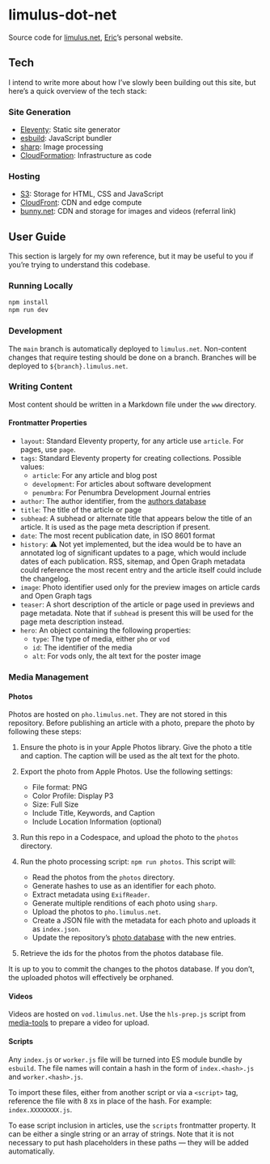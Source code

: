 # limulus-dot-net

Source code for [limulus.net], [Eric]’s personal website.

[limulus.net]: https://limulus.net/
[eric]: https://limulus.net/eric/

## Tech

I intend to write more about how I’ve slowly been building out this site, but here’s a quick
overview of the tech stack:

### Site Generation

- [Eleventy]: Static site generator
- [esbuild]: JavaScript bundler
- [sharp]: Image processing
- [CloudFormation]: Infrastructure as code

[eleventy]: https://www.11ty.dev/
[esbuild]: https://esbuild.github.io/
[sharp]: https://sharp.pixelplumbing.com/
[cloudformation]: https://aws.amazon.com/cloudformation/

### Hosting

- [S3]: Storage for HTML, CSS and JavaScript
- [CloudFront]: CDN and edge compute
- [bunny.net]: CDN and storage for images and videos (referral link)

[s3]: https://aws.amazon.com/s3/
[cloudfront]: https://aws.amazon.com/cloudfront/
[bunny.net]: https://bunny.net?ref=y8bk49x3t8

## User Guide

This section is largely for my own reference, but it may be useful to you if you’re trying
to understand this codebase.

### Running Locally

```sh
npm install
npm run dev
```

### Development

The `main` branch is automatically deployed to `limulus.net`. Non-content changes that
require testing should be done on a branch. Branches will be deployed to
`${branch}.limulus.net`.

### Writing Content

Most content should be written in a Markdown file under the `www` directory.

#### Frontmatter Properties

- `layout`: Standard Eleventy property, for any article use `article`. For pages, use
  `page`.
- `tags`: Standard Eleventy property for creating collections. Possible values:
  - `article`: For any article and blog post
  - `development`: For articles about software development
  - `penumbra`: For Penumbra Development Journal entries
- `author`: The author identifier, from the [authors database]
- `title`: The title of the article or page
- `subhead`: A subhead or alternate title that appears below the title of an article. It is
  used as the page meta description if present.
- `date`: The most recent publication date, in ISO 8601 format
- `history`: ⚠️ Not yet implemented, but the idea would be to have an annotated log of
  significant updates to a page, which would include dates of each publication. RSS,
  sitemap, and Open Graph metadata could reference the most recent entry and the article
  itself could include the changelog.
- `image`: Photo identifier used only for the preview images on article cards and Open Graph
  tags
- `teaser`: A short description of the article or page used in previews and page metadata.
  Note that if `subhead` is present this will be used for the page meta description instead.
- `hero`: An object containing the following properties:
  - `type`: The type of media, either `pho` or `vod`
  - `id`: The identifier of the media
  - `alt`: For vods only, the alt text for the poster image

[authors database]: www/_data/authors.json

### Media Management

#### Photos

Photos are hosted on `pho.limulus.net`. They are not stored in this repository. Before
publishing an article with a photo, prepare the photo by following these steps:

1. Ensure the photo is in your Apple Photos library. Give the photo a title and caption. The
   caption will be used as the alt text for the photo.

2. Export the photo from Apple Photos. Use the following settings:

   - File format: PNG
   - Color Profile: Display P3
   - Size: Full Size
   - Include Title, Keywords, and Caption
   - Include Location Information (optional)

3. Run this repo in a Codespace, and upload the photo to the `photos` directory.

4. Run the photo processing script: `npm run photos`. This script will:

   - Read the photos from the `photos` directory.
   - Generate hashes to use as an identifier for each photo.
   - Extract metadata using `ExifReader`.
   - Generate multiple renditions of each photo using `sharp`.
   - Upload the photos to `pho.limulus.net`.
   - Create a JSON file with the metadata for each photo and uploads it as `index.json`.
   - Update the repository’s [photo database] with the new entries.

5. Retrieve the ids for the photos from the photos database file.

[photo database]: www/_data/photos.json

It is up to you to commit the changes to the photos database. If you don’t, the uploaded
photos will effectively be orphaned.

#### Videos

Videos are hosted on `vod.limulus.net`. Use the `hls-prep.js` script from [media-tools] to
prepare a video for upload.

[media-tools]: https://github.com/limulus/media-tools/

#### Scripts

Any `index.js` or `worker.js` file will be turned into ES module bundle by `esbuild`. The
file names will contain a hash in the form of `index.<hash>.js` and `worker.<hash>.js`.

To import these files, either from another script or via a `<script>` tag, reference the
file with 8 `X`s in place of the hash. For example: `index.XXXXXXXX.js`.

To ease script inclusion in articles, use the `scripts` frontmatter property. It can be
either a single string or an array of strings. Note that it is not necessary to put hash
placeholders in these paths — they will be added automatically.
